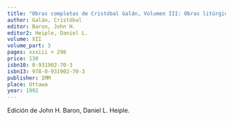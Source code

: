 ```yaml
---
title: "Obras completas de Cristóbal Galán, Volumen III: Obras litúrgicas, Tercera Parte"
author: Galán, Cristóbal
editor: Baron, John H.
editor2: Heiple, Daniel L.
volume: XII
volume_part: 3
pages: xxxiii + 298
price: 130
isbn10: 0-931902-70-3
isbn13: 978-0-931902-70-3
publisher: IMM
place: Ottawa
year: 1992
---
```

Edición de John H. Baron, Daniel L. Heiple.
